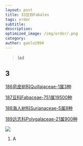 ```yaml
---
layout: post
title: 33豆目Fabales
tags: order    
subtitle: 
description: 
optimized_image: /img/order/.png
category: 
author: ganlu1994  
---
```


> lad

## 3

[186皂皮树科Quillajaceae-1属3种](https://ganlu1994.github.io/186皂皮树科Quillajaceae/)

[187豆科Fabaceae-751属19500种](https://ganlu1994.github.io/187豆科Fabaceae/)

[188海人树科Surianaceae-5属8种](https://ganlu1994.github.io/188海人树科Surianaceae/)

[189远志科Polygalaceae-21属900种](https://ganlu1994.github.io/189远志科Polygalaceae/)


![](/img/phylo/.png)

1. A
